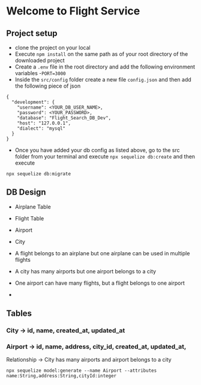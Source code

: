 # Welcome to Flight Service 

## Project setup 
- clone the project on your local
- Execute `npm install` on the same path as of your root directory of the downloaded project
- Create a `.env` file in the root directory and add the following environment variables 
    -`PORT=3000`
- Inside the `src/config` folder create a new file `config.json` and then add the following piece of json
```
{
  "development": {
    "username": <YOUR_DB_USER_NAME>,
    "password": <YOUR_PASSWORD>,
    "database": "Flight_Search_DB_Dev",
    "host": "127.0.0.1",
    "dialect": "mysql"
  }
}
```
- Once you have added your db config as listed above, go to the src folder from your terminal and execute `npx sequelize db:create`
and then execute 

`npx sequelize db:migrate`


## DB Design 
  - Airplane Table 
  - Flight Table 
  - Airport 
  - City 
  

  - A flight belongs to an airplane but one airplane can be used in multiple flights 
  - A city has many airports but one airport belongs to a city 
  - One airport can have many flights, but a flight belongs to one airport 
  - 

## Tables 

### City -> id, name, created_at, updated_at
### Airport -> id, name, address, city_id, created_at, updated_at, 

Relationship -> City has many airports and airport belongs to a city 

```
npx sequelize model:generate --name Airport --attributes name:String,address:String,cityId:integer 

```